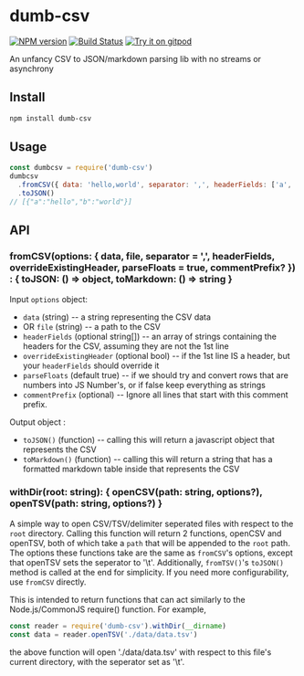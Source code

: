 # dumb-csv
[![NPM version](https://img.shields.io/npm/v/dumb-csv.svg?logo=npm)](http://npmjs.com/package/dumb-csv)
[![Build Status](https://img.shields.io/github/actions/workflow/status/extremeheat/dumb-csv/ci.yml.svg?label=CI&logo=github)](https://github.com/extremeheat/dumb-csv/actions?query=workflow%3A%22CI%22)
[![Try it on gitpod](https://img.shields.io/static/v1.svg?label=try&message=on%20gitpod&color=brightgreen&logo=gitpod)](https://gitpod.io/#https://github.com/extremeheat/dumb-csv)

An unfancy CSV to JSON/markdown parsing lib with no streams or asynchrony

## Install

```sh
npm install dumb-csv
```

## Usage

```js
const dumbcsv = require('dumb-csv')
dumbcsv
  .fromCSV({ data: 'hello,world', separator: ',', headerFields: ['a', 'b'] })
  .toJSON()
// [{"a":"hello","b":"world"}]
```

## API

### fromCSV(options: { data, file, separator = ',', headerFields, overrideExistingHeader, parseFloats = true, commentPrefix? }) : { toJSON: () => object, toMarkdown: () => string }
Input `options` object:
* `data` (string) -- a string representing the CSV data
* OR `file` (string) -- a path to the CSV
* `headerFields` (optional string[]) -- an array of strings containing the headers for the CSV, assuming they are not the 1st line
* `overrideExistingHeader` (optional bool) -- if the 1st line IS a header, but your `headerFields` should override it
* `parseFloats` (default true) -- if we should try and convert rows that are numbers into JS Number's, or if false keep everything as strings
* `commentPrefix` (optional) -- Ignore all lines that start with this comment prefix.

Output object :
* `toJSON()` (function) -- calling this will return a javascript object that represents the CSV
* `toMarkdown()` (function) -- calling this will return a string that has a formatted markdown table inside that represents the CSV

### withDir(root: string): { openCSV(path: string, options?), openTSV(path: string, options?) }

A simple way to open CSV/TSV/delimiter seperated files with respect to the `root` directory. Calling this function will return
2 functions, openCSV and openTSV, both of which take a `path` that will be appended to the `root` path. The options these
functions take are the same as `fromCSV`'s options, except that openTSV sets the seperator to '\t'. 
Additionally, `fromTSV()`'s `toJSON()` method is called at the end for simplicity. If you need more configurability, use `fromCSV` directly.

This is intended to return functions that can act similarly to the Node.js/CommonJS require() function. For example,

```js
const reader = require('dumb-csv').withDir(__dirname)
const data = reader.openTSV('./data/data.tsv')
```

the above function will open './data/data.tsv' with respect to this file's current directory, with the seperator set as '\t'.